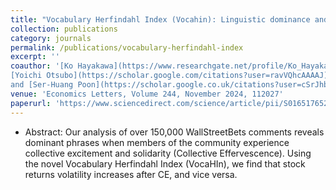 ```yaml
---
title: "Vocabulary Herfindahl Index (Vocahin): Linguistic dominance and collective effervescence in WallStreetBets"
collection: publications
category: journals
permalink: /publications/vocabulary-herfindahl-index
excerpt: ''
coauthor: '[Ko Hayakawa](https://www.researchgate.net/profile/Ko_Hayakawa), 
[Yoichi Otsubo](https://scholar.google.com/citations?user=ravVQhcAAAAJ) 
and [Ser-Huang Poon](https://scholar.google.co.uk/citations?user=cSrJhbIAAAAJ)'
venue: 'Economics Letters, Volume 244, November 2024, 112027'
paperurl: 'https://www.sciencedirect.com/science/article/pii/S0165176524005111'
---
```


* Abstract: Our analysis of over 150,000 WallStreetBets comments reveals dominant 
  phrases when members of the community experience collective excitement and 
  solidarity (Collective Effervescence). Using the novel Vocabulary Herfindahl 
  Index (VocaHIn), we find that stock returns volatility increases after CE, 
  and vice versa.
